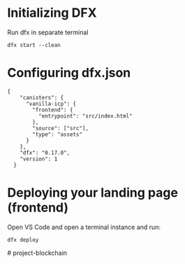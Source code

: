 # Initializing DFX

Run dfx in separate terminal

```
dfx start --clean
```

# Configuring dfx.json

```
{
    "canisters": {
      "vanilla-icp": {
        "frontend": {
          "entrypoint": "src/index.html"
        },
        "source": ["src"],
        "type": "assets"
      }
    },
    "dfx": "0.17.0",
    "version": 1
  }
```

# Deploying your landing page (frontend)

Open VS Code and open a terminal instance and run:

```
dfx deploy
```
#   p r o j e c t - b l o c k c h a i n  
 
